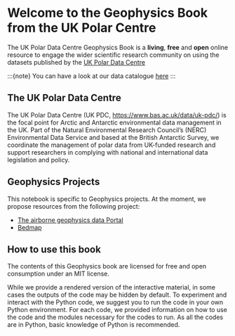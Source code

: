 # Welcome to the Geophysics Book from the UK Polar Centre

The UK Polar Data Centre Geophysics Book is a **living**, **free** and **open** online resource to engage the wider scientific research community on using the datasets published by the [UK Polar Data Centre](https://www.bas.ac.uk/data/uk-pdc/)


:::{note}
You can have a look at our data catalogue [here](https://data.bas.ac.uk/)
:::

## The UK Polar Data Centre

The UK Polar Data Centre (UK PDC, https://www.bas.ac.uk/data/uk-pdc/) is the focal point for Arctic and Antarctic environmental data management in the UK. Part of the Natural Environmental Research Council’s (NERC) Environmental Data Service and based at the British Antarctic Survey, we coordinate the management of polar data from UK-funded research and support researchers in complying with national and international data legislation and policy.

## Geophysics Projects

This notebook is specific to Geophysics projects.
At the moment, we propose resources from the following project:

* [The airborne geophysics data Portal](https://www.bas.ac.uk/project/nagdp/)
* [Bedmap](https://www.bas.ac.uk/project/bedmap/)

## How to use this book

The contents of this Geophysics book are licensed for free and open consumption under an MIT license.  


While we provide a rendered version of the interactive material, in some cases the outputs of the code may be hidden by default. To experiment and interact with the Python code, we suggest you to run the code in your own Python environment. For each code, we provided information on how to use the code and the modules necessary for the codes to run. As all the codes are in Python, basic knowledge of Python is recommended.
